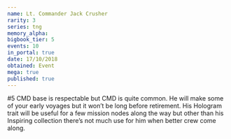```yaml
---
name: Lt. Commander Jack Crusher
rarity: 3
series: tng
memory_alpha:
bigbook_tier: 5
events: 10
in_portal: true
date: 17/10/2018
obtained: Event
mega: true
published: true
---
```


#5 CMD base is respectable but CMD is quite common. He will make some of your early voyages but it won’t be long before retirement. His Hologram trait will be useful for a few mission nodes along the way but other than his Inspiring collection there’s not much use for him when better crew come along.
